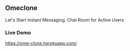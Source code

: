 ## Omeclone 
Let's Start Instant Messaging. Chat Room for Active Users.

### Live Demo
https://ome-clone.herokuapp.com/
